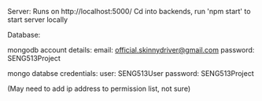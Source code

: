 Server:
Runs on http://localhost:5000/
Cd into backends, run 'npm start' to start server locally

Database:

mongodb account details:
email: official.skinnydriver@gmail.com
password: SENG513Project

mongo databse credentials:
user: SENG513User
password: SENG513Project

(May need to add ip address to permission list, not sure)
